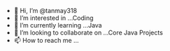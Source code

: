 - 👋 Hi, I’m @tanmay318
- 👀 I’m interested in ...Coding
- 🌱 I’m currently learning ...Java
- 💞️ I’m looking to collaborate on ...Core Java Projects
- 📫 How to reach me ...

<!---
tanmay318/tanmay318 is a ✨ special ✨ repository because its `README.md` (this file) appears on your GitHub profile.
You can click the Preview link to take a look at your changes.
--->

